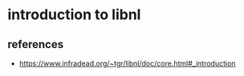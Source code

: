 # introduction to libnl



## references
* https://www.infradead.org/~tgr/libnl/doc/core.html#_introduction

